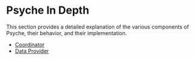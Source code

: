 # Psyche In Depth  

This section provides a detailed explanation of the various components of Psyche, their behavior, and their implementation.

- [Coordinator](./coordinator.md)  
- [Data Provider](./data-provider.md)  
